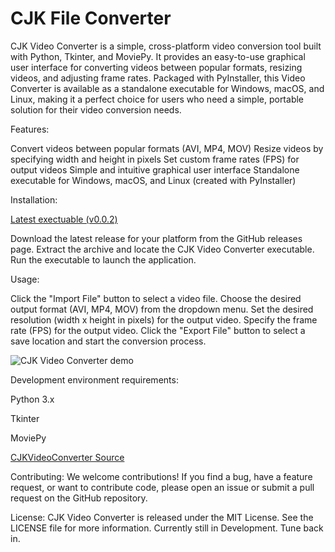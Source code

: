 # CJK File Converter

CJK Video Converter is a simple, cross-platform video conversion tool built with Python, Tkinter, and MoviePy. It provides an easy-to-use graphical user interface for converting videos between popular formats, resizing videos, and adjusting frame rates. Packaged with PyInstaller, this Video Converter is available as a standalone executable for Windows, macOS, and Linux, making it a perfect choice for users who need a simple, portable solution for their video conversion needs.

Features:

Convert videos between popular formats (AVI, MP4, MOV)
Resize videos by specifying width and height in pixels
Set custom frame rates (FPS) for output videos
Simple and intuitive graphical user interface
Standalone executable for Windows, macOS, and Linux (created with PyInstaller)

Installation:

[Latest exectuable (v0.0.2)](https://github.com/cyrusjameskhan/WorkspaceFileConverter/releases/tag/v0.0.2)


Download the latest release for your platform from the GitHub releases page.
Extract the archive and locate the CJK Video Converter executable.
Run the executable to launch the application.

Usage:

Click the "Import File" button to select a video file.
Choose the desired output format (AVI, MP4, MOV) from the dropdown menu.
Set the desired resolution (width x height in pixels) for the output video.
Specify the frame rate (FPS) for the output video.
Click the "Export File" button to select a save location and start the conversion process.

![CJK Video Converter demo](https://github.com/cyrusjameskhan/WorkspaceFileConverter/blob/main/Example.png)

Development environment requirements:

Python 3.x

Tkinter

MoviePy

[CJKVideoConverter Source](https://github.com/cyrusjameskhan/WorkspaceFileConverter/blob/main/FileConverterCJK.py)

Contributing:
We welcome contributions! If you find a bug, have a feature request, or want to contribute code, please open an issue or submit a pull request on the GitHub repository.

License:
CJK Video Converter is released under the MIT License. See the LICENSE file for more information.
Currently still in Development. Tune back in.
